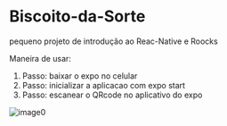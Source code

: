 # Biscoito-da-Sorte
pequeno projeto de introdução ao Reac-Native e Roocks

Maneira de usar:
1. Passo: baixar o expo no celular
2. Passo: inicializar a aplicacao com expo start
3. Passo: escanear o QRcode no aplicativo do expo

![image0](https://user-images.githubusercontent.com/63659793/213582532-ab0aa5e4-2158-4352-a1f8-cc1b6daa4196.jpg)
